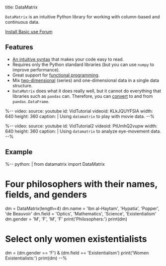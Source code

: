 title: DataMatrix

`DataMatrix` is an intuitive Python library for working with column-based and continuous data.

<div class="btn-group" role="group" aria-label="...">
  <a role="button" class="btn btn-success" href="%url:install%">
		<span class="glyphicon glyphicon-download" aria-hidden="true"></span>
		Install
	 </a>
  <a role="button" class="btn btn-success" href="%url:basic%">
  <span class="glyphicon glyphicon-education" aria-hidden="true"></span>
  	Basic use
  </a>
  <a role="button" class="btn btn-success" href="http://forum.cogsci.nl/">
  <span class="glyphicon glyphicon-comment" aria-hidden="true"></span>
  Forum</a>
</div>


## Features

- [An intuitive syntax](%link:basic%) that makes your code easy to read.
- Requires only the Python standard libraries (but you can use `numpy` to improve performance).
- Great support for [functional programming](%link:functional%).
- Mix [two-dimensional](%link:series%) (series) and one-dimensional data in a single data structure.
- `DataMatrix` does what it does really well, but it cannot do everything that libraries such as `pandas` can. Therefore, you can [convert](%link:convert%) to and from `pandas.DataFrame`.


%--
video:
 source: youtube
 id: VidTutorial
 videoid: KLkJQUYFSlA
 width: 640
 height: 360
 caption: |
  Using <code>datamatrix</code> to play with movie data.
--%

%--
video:
 source: youtube
 id: VidTutorial2
 videoid: PtUmhQ2vupw
 width: 640
 height: 360
 caption: |
  Using <code>datamatrix</code> to analyze eye-movement data.
--%


## Example

%--
python: |
 from datamatrix import DataMatrix
 # Four philosophers with their names, fields, and genders
 dm = DataMatrix(length=4)
 dm.name = 'Ibn al-Haytam', 'Hypatia', 'Popper', 'de Beauvoir'
 dm.field = 'Optics', 'Mathematics', 'Science', 'Existentialism'	
 dm.gender = 'M', 'F', 'M', 'F'
 print('Philosophers:')
 print(dm)
 # Select only women existentialists
 dm = (dm.gender == 'F') & (dm.field == 'Existentialism')
 print('Women Existentialists:')
 print(dm)
--%
